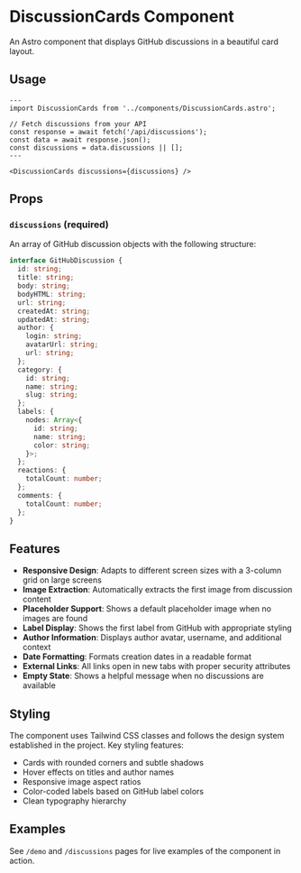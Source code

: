 # DiscussionCards Component

An Astro component that displays GitHub discussions in a beautiful card layout.

## Usage

```astro
---
import DiscussionCards from '../components/DiscussionCards.astro';

// Fetch discussions from your API
const response = await fetch('/api/discussions');
const data = await response.json();
const discussions = data.discussions || [];
---

<DiscussionCards discussions={discussions} />
```

## Props

### `discussions` (required)
An array of GitHub discussion objects with the following structure:

```typescript
interface GitHubDiscussion {
  id: string;
  title: string;
  body: string;
  bodyHTML: string;
  url: string;
  createdAt: string;
  updatedAt: string;
  author: {
    login: string;
    avatarUrl: string;
    url: string;
  };
  category: {
    id: string;
    name: string;
    slug: string;
  };
  labels: {
    nodes: Array<{
      id: string;
      name: string;
      color: string;
    }>;
  };
  reactions: {
    totalCount: number;
  };
  comments: {
    totalCount: number;
  };
}
```

## Features

- **Responsive Design**: Adapts to different screen sizes with a 3-column grid on large screens
- **Image Extraction**: Automatically extracts the first image from discussion content
- **Placeholder Support**: Shows a default placeholder image when no images are found
- **Label Display**: Shows the first label from GitHub with appropriate styling
- **Author Information**: Displays author avatar, username, and additional context
- **Date Formatting**: Formats creation dates in a readable format
- **External Links**: All links open in new tabs with proper security attributes
- **Empty State**: Shows a helpful message when no discussions are available

## Styling

The component uses Tailwind CSS classes and follows the design system established in the project. Key styling features:

- Cards with rounded corners and subtle shadows
- Hover effects on titles and author names
- Responsive image aspect ratios
- Color-coded labels based on GitHub label colors
- Clean typography hierarchy

## Examples

See `/demo` and `/discussions` pages for live examples of the component in action.